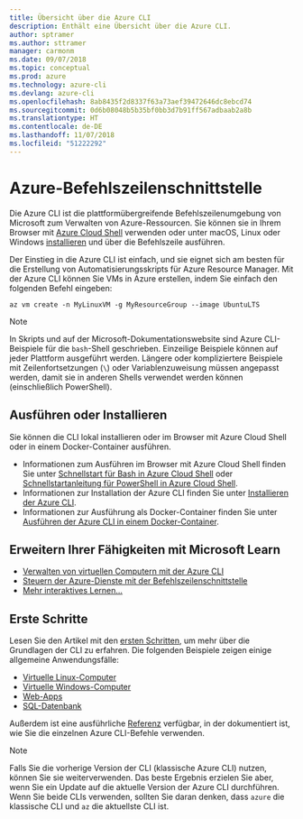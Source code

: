 ```yaml
---
title: Übersicht über die Azure CLI
description: Enthält eine Übersicht über die Azure CLI.
author: sptramer
ms.author: sttramer
manager: carmonm
ms.date: 09/07/2018
ms.topic: conceptual
ms.prod: azure
ms.technology: azure-cli
ms.devlang: azure-cli
ms.openlocfilehash: 8ab8435f2d8337f63a73aef39472646dc8ebcd74
ms.sourcegitcommit: 0d6b08048b5b35bf0bb3d7b91ff567adbaab2a8b
ms.translationtype: HT
ms.contentlocale: de-DE
ms.lasthandoff: 11/07/2018
ms.locfileid: "51222292"
---
```

# <a name="azure-cli"></a>Azure-Befehlszeilenschnittstelle

Die Azure CLI ist die plattformübergreifende Befehlszeilenumgebung von Microsoft zum Verwalten von Azure-Ressourcen.
Sie können sie in Ihrem Browser mit [Azure Cloud Shell](/azure/cloud-shell/overview) verwenden oder unter macOS, Linux oder Windows [installieren](install-azure-cli.md) und über die Befehlszeile ausführen.

Der Einstieg in die Azure CLI ist einfach, und sie eignet sich am besten für die Erstellung von Automatisierungsskripts für Azure Resource Manager. Mit der Azure CLI können Sie VMs in Azure erstellen, indem Sie einfach den folgenden Befehl eingeben:

```azurecli-interactive
az vm create -n MyLinuxVM -g MyResourceGroup --image UbuntuLTS
```

> [!NOTE]
>
> In Skripts und auf der Microsoft-Dokumentationswebsite sind Azure CLI-Beispiele für die `bash`-Shell geschrieben. Einzeilige Beispiele können auf jeder Plattform ausgeführt werden. Längere oder kompliziertere Beispiele mit Zeilenfortsetzungen (`\`) oder Variablenzuweisung müssen angepasst werden, damit sie in anderen Shells verwendet werden können (einschließlich PowerShell).

## <a name="run-or-install"></a>Ausführen oder Installieren

Sie können die CLI lokal installieren oder im Browser mit Azure Cloud Shell oder in einem Docker-Container ausführen.

* Informationen zum Ausführen im Browser mit Azure Cloud Shell finden Sie unter [Schnellstart für Bash in Azure Cloud Shell](/azure/cloud-shell/quickstart) oder [Schnellstartanleitung für PowerShell in Azure Cloud Shell](/azure/cloud-shell/quickstart-powershell).
* Informationen zur Installation der Azure CLI finden Sie unter [Installieren der Azure CLI](install-azure-cli.md).
* Informationen zur Ausführung als Docker-Container finden Sie unter [Ausführen der Azure CLI in einem Docker-Container](run-azure-cli-docker.md).

## <a name="build-your-skills-with-microsoft-learn"></a>Erweitern Ihrer Fähigkeiten mit Microsoft Learn

- [Verwalten von virtuellen Computern mit der Azure CLI](/learn/modules/manage-virtual-machines-with-azure-cli/)
- [Steuern der Azure-Dienste mit der Befehlszeilenschnittstelle](/learn/modules/control-azure-services-with-cli/)
- [Mehr interaktives Lernen...](/learn/browse/?products=azure-clis)

## <a name="get-started"></a>Erste Schritte

Lesen Sie den Artikel mit den [ersten Schritten](get-started-with-azure-cli.md), um mehr über die Grundlagen der CLI zu erfahren. Die folgenden Beispiele zeigen einige allgemeine Anwendungsfälle:

- [Virtuelle Linux-Computer](/azure/virtual-machines/virtual-machines-linux-cli-samples?toc=%2fcli%2fazure%2ftoc.json&bc=%2fcli%2fazure%2fbreadcrumb%2ftoc.json)
- [Virtuelle Windows-Computer](/azure/virtual-machines/virtual-machines-windows-cli-samples?toc=%2fcli%2fazure%2ftoc.json&bc=%2fcli%2fazure%2fbreadcrumb%2ftoc.json)
- [Web-Apps](/azure/app-service-web/app-service-cli-samples?toc=%2fcli%2fazure%2ftoc.json&bc=%2fcli%2fazure%2fbreadcrumb%2ftoc.json)
- [SQL-Datenbank](/azure/sql-database/sql-database-cli-samples?toc=%2fcli%2fazure%2ftoc.json&bc=%2fcli%2fazure%2fbreadcrumb%2ftoc.json)

Außerdem ist eine ausführliche [Referenz](/cli/azure/reference-index) verfügbar, in der dokumentiert ist, wie Sie die einzelnen Azure CLI-Befehle verwenden.

> [!NOTE]
> Falls Sie die vorherige Version der CLI (klassische Azure CLI) nutzen, können Sie sie weiterverwenden.
> Das beste Ergebnis erzielen Sie aber, wenn Sie ein Update auf die aktuelle Version der Azure CLI durchführen.
> Wenn Sie beide CLIs verwenden, sollten Sie daran denken, dass `azure` die klassische CLI und `az` die aktuellste CLI ist.
